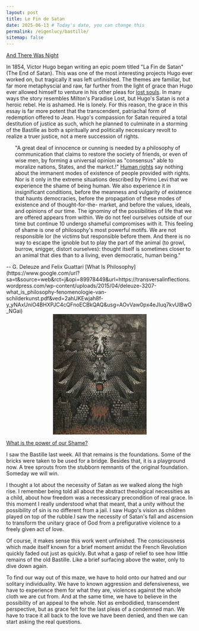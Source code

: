 ```yaml
---
layout: post
title: Le Fin de Satan
date: 2025-06-13 # Today's date, you can change this
permalink: /eigenlucy/bastille/
sitemap: false
---
```

[And There Was Night](https://dyerenglish.weebly.com/uploads/2/4/5/8/24581384/hugoetnoxfactaest.pdf)

In 1854, Victor Hugo began writing an epic poem titled "La Fin de Satan" (The End of Satan). This was one of the most interesting projects Hugo ever worked on, but tragically it was left unfinished. The themes are familiar, but far more metaphyscial and raw, far further from the light of grace than Hugo ever allowed himself to venture in his other pleas for [lost souls](https://en.wikipedia.org/wiki/The_Last_Day_of_a_Condemned_Man). In many ways the story resembles Milton's Paradise Lost, but Hugo's Satan is not a heroic rebel. He is ashamed. He is lonely. For this reason, the grace in this essay is far more potent that the transcendent, patriachal form of redemption offered to Jean. Hugo's compassion for Satan required a total destitution of justice as such, which he planned to culminate in a storming of the Bastille as both a spiritually and politically necessicary revolt to realize a truer justice, not a mere succession of rights.

<ul>
"A great deal of innocence or cunning is needed by a
philosophy of communication that claims to restore the society of
friends, or even of wise men, by forming a universal opinion as
"consensus" able to moralize nations, States, and the markct.!"
<a href="https://thoughtjam.wordpress.com/2009/01/02/wallerstein-immanuel-european-universalism-the-rhetoric-of-power/">Human rights</a> say nothing about the immanent modes of existence of
people provided with rights. Nor is it only in the extreme situations
described by Primo Levi that we experience the shame of being
human. We also experience it in insignificant conditions, before the
meanness and vulgarity of existence that haunts democracies, before
the propagation of these modes of existence and of thought-for-the-
market, and before the values, ideals, and opinions of our time. The
ignominy of the possibilities of life that we are offered appears from
within. We do not feel ourselves outside of our time but continue 10
undergo shameful compromises with it. This feeling of shame is one
of philosophy's most powerful motifs. We are not responsible lor (he
victims but responsible before them. And there is no way to escape
the ignoble but to play the part of the animal (to growl, burrow,
snigger, distort ourselves): thought itself is sometimes closer to an
animal that dies than to a living, even democratic, human being."
</ul>
-- G. Deleuze and Felix Guattari
[What Is Philosophy](https://www.google.com/url?sa=t&source=web&rct=j&opi=89978449&url=https://transversalinflections.wordpress.com/wp-content/uploads/2015/04/deleuze-3207-what_is_philosophy-fenomenologie-van-schilderkunst.pdf&ved=2ahUKEwjah8f-y_yNAxUniO4BHXPJC4cQFnoECBkQAQ&usg=AOvVaw0px4eJIuq7kvUlBwO_NGai)

<div>
  <img src="/assets/img/Gallery/testement.jpg" alt="The Execution of the Testament of the Marquis de Sade by Jean Benoît" style="width: 50%; height: auto; display: block; margin-left: auto; margin-right: auto;">
</div>

[What is the power of our Shame?](https://pubmed.ncbi.nlm.nih.gov/35966799/)

I saw the Bastille last week. All that remains is the foundations. Some of the bricks were taken to be used for a bridge. Besides that, it is a playground now. A tree sprouts from the stubborn remnants of the original foundation. Someday we will win.

I thought a lot about the necessity of Satan as we walked along the high rise. I remember being told all about the abstract theological necessities as a child, about how freedom was a necessicary precondition of real grace. In this moment I really understood what that meant, that a unity without the possibility of sin is no different from a jail. I saw Hugo's vision as children played on top of the rubble.I saw the necessity of Satan's fall and ascension to transform the unitary grace of God from a prefigurative violence to a freely given act of love.

Of course, it makes sense this work went unfinished. The consciousness which made itself known for a brief moment amidst the French Revolution quickly faded out just as quickly. But what a gasp of relief to see how little remains of the old Bastille. Like a brief surfacing above the water, only to dive down again.

To find our way out of this maze, we have to hold onto our hatred and our solitary individuality. We have to known aggression and defensiveness, we have to experience them for what they are, violences against the whole cloth we are cut from. And at the same time, we have to believe in the possibility of an appeal to the whole. Not as embodidied, transcendent perspective, but as grace felt for the last pleas of a condemned man. We have to trace it all back to the love we have been denied, and then we can start asking the real questions.
